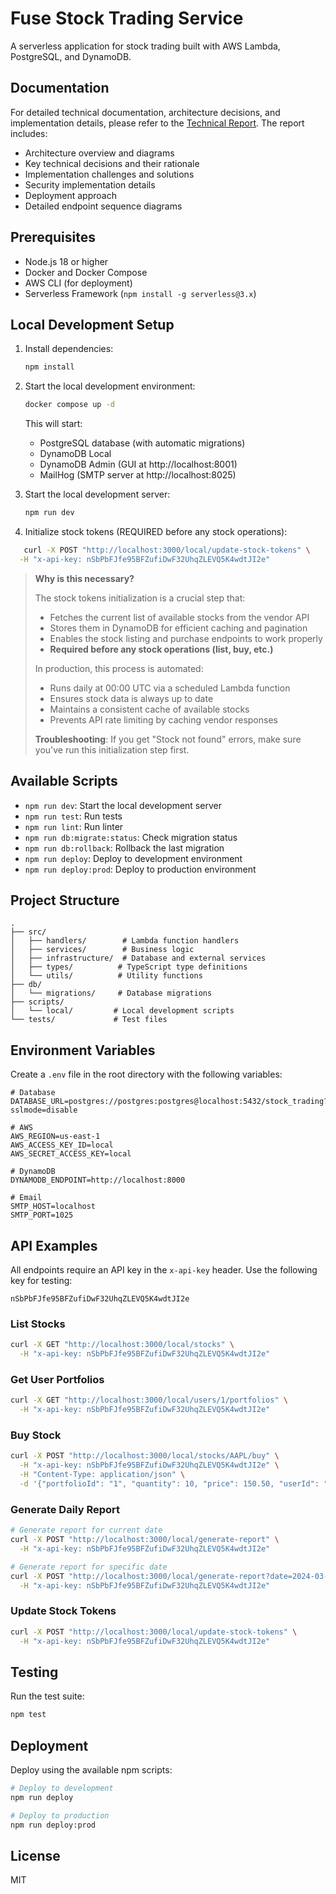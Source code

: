 # Fuse Stock Trading Service

A serverless application for stock trading built with AWS Lambda, PostgreSQL, and DynamoDB.

## Documentation

For detailed technical documentation, architecture decisions, and implementation details, please refer to the [Technical Report](REPORT.md). The report includes:
- Architecture overview and diagrams
- Key technical decisions and their rationale
- Implementation challenges and solutions
- Security implementation details
- Deployment approach
- Detailed endpoint sequence diagrams

## Prerequisites

- Node.js 18 or higher
- Docker and Docker Compose
- AWS CLI (for deployment)
- Serverless Framework (`npm install -g serverless@3.x`)

## Local Development Setup

1. Install dependencies:
   ```bash
   npm install
   ```

2. Start the local development environment:
   ```bash
   docker compose up -d
   ```
   This will start:
   - PostgreSQL database (with automatic migrations)
   - DynamoDB Local
   - DynamoDB Admin (GUI at http://localhost:8001)
   - MailHog (SMTP server at http://localhost:8025)

3. Start the local development server:
   ```bash
   npm run dev
   ```

4. Initialize stock tokens (REQUIRED before any stock operations):
```bash
   curl -X POST "http://localhost:3000/local/update-stock-tokens" \
  -H "x-api-key: nSbPbFJfe95BFZufiDwF32UhqZLEVQ5K4wdtJI2e"
```

   > **Why is this necessary?**
   > 
   > The stock tokens initialization is a crucial step that:
   > - Fetches the current list of available stocks from the vendor API
   > - Stores them in DynamoDB for efficient caching and pagination
   > - Enables the stock listing and purchase endpoints to work properly
   > - **Required before any stock operations (list, buy, etc.)**
   > 
   > In production, this process is automated:
   > - Runs daily at 00:00 UTC via a scheduled Lambda function
   > - Ensures stock data is always up to date
   > - Maintains a consistent cache of available stocks
   > - Prevents API rate limiting by caching vendor responses
   > 
   > **Troubleshooting**: If you get "Stock not found" errors, make sure you've run this initialization step first.

## Available Scripts

- `npm run dev`: Start the local development server
- `npm run test`: Run tests
- `npm run lint`: Run linter
- `npm run db:migrate:status`: Check migration status
- `npm run db:rollback`: Rollback the last migration
- `npm run deploy`: Deploy to development environment
- `npm run deploy:prod`: Deploy to production environment

## Project Structure

```
.
├── src/
│   ├── handlers/        # Lambda function handlers
│   ├── services/        # Business logic
│   ├── infrastructure/  # Database and external services
│   ├── types/          # TypeScript type definitions
│   └── utils/          # Utility functions
├── db/
│   └── migrations/     # Database migrations
├── scripts/
│   └── local/         # Local development scripts
└── tests/             # Test files
```

## Environment Variables

Create a `.env` file in the root directory with the following variables:

```env
# Database
DATABASE_URL=postgres://postgres:postgres@localhost:5432/stock_trading?sslmode=disable

# AWS
AWS_REGION=us-east-1
AWS_ACCESS_KEY_ID=local
AWS_SECRET_ACCESS_KEY=local

# DynamoDB
DYNAMODB_ENDPOINT=http://localhost:8000

# Email
SMTP_HOST=localhost
SMTP_PORT=1025
```

## API Examples

All endpoints require an API key in the `x-api-key` header. Use the following key for testing:
```
nSbPbFJfe95BFZufiDwF32UhqZLEVQ5K4wdtJI2e
```

### List Stocks
```bash
curl -X GET "http://localhost:3000/local/stocks" \
  -H "x-api-key: nSbPbFJfe95BFZufiDwF32UhqZLEVQ5K4wdtJI2e"
```

### Get User Portfolios
```bash
curl -X GET "http://localhost:3000/local/users/1/portfolios" \
  -H "x-api-key: nSbPbFJfe95BFZufiDwF32UhqZLEVQ5K4wdtJI2e"
```

### Buy Stock
```bash
curl -X POST "http://localhost:3000/local/stocks/AAPL/buy" \
  -H "x-api-key: nSbPbFJfe95BFZufiDwF32UhqZLEVQ5K4wdtJI2e" \
  -H "Content-Type: application/json" \
  -d '{"portfolioId": "1", "quantity": 10, "price": 150.50, "userId": "1"}'
```

### Generate Daily Report
```bash
# Generate report for current date
curl -X POST "http://localhost:3000/local/generate-report" \
  -H "x-api-key: nSbPbFJfe95BFZufiDwF32UhqZLEVQ5K4wdtJI2e"

# Generate report for specific date
curl -X POST "http://localhost:3000/local/generate-report?date=2024-03-20" \
  -H "x-api-key: nSbPbFJfe95BFZufiDwF32UhqZLEVQ5K4wdtJI2e"
```

### Update Stock Tokens
```bash
curl -X POST "http://localhost:3000/local/update-stock-tokens" \
  -H "x-api-key: nSbPbFJfe95BFZufiDwF32UhqZLEVQ5K4wdtJI2e"
```

## Testing

Run the test suite:

```bash
npm test
```

## Deployment

Deploy using the available npm scripts:

```bash
# Deploy to development
npm run deploy

# Deploy to production
npm run deploy:prod
```

## License

MIT